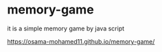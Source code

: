 # memory-game
it is a simple memory game by java script

https://osama-mohamed11.github.io/memory-game/
